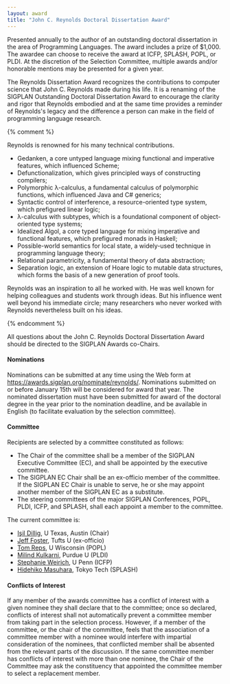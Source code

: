```yaml
---
layout: award
title: "John C. Reynolds Doctoral Dissertation Award"
---
```


Presented annually to the author of an outstanding doctoral
dissertation in the area of Programming Languages. The award includes
a prize of $1,000. The awardee can choose to receive the award at
ICFP, SPLASH, POPL, or PLDI. At the discretion of the Selection
Committee, multiple awards and/or honorable mentions may be presented
for a given year.

The Reynolds Dissertation Award recognizes the contributions to
computer science that John C. Reynolds made during his life. It is a
renaming of the SIGPLAN Outstanding Doctoral Dissertation Award to
encourage the clarity and rigor that Reynolds embodied and at the same
time provides a reminder of Reynolds's legacy and the difference a
person can make in the field of programming language research.

{% comment %}

Reynolds is renowned for his many technical contributions.

 * Gedanken, a core untyped language mixing functional and imperative features, which influenced Scheme;
 * Defunctionalization, which gives principled ways of constructing compilers;
 * Polymorphic λ-calculus, a fundamental calculus of polymorphic functions, which influenced Java and C# generics;
 * Syntactic control of interference, a resource-oriented type system, which prefigured linear logic;
 * λ-calculus with subtypes, which is a foundational component of object-oriented type systems;
 * Idealized Algol, a core typed language for mixing imperative and functional features, which prefigured monads in Haskell;
 * Possible-world semantics for local state, a widely-used technique in programming language theory;
 * Relational parametricity, a fundamental theory of data abstraction;
 * Separation logic, an extension of Hoare logic to mutable data structures, which forms the basis of a new generation of proof tools.

Reynolds was an inspiration to all he worked with. He was well known
for helping colleagues and students work through ideas. But his
influence went well beyond his immediate circle; many researchers who
never worked with Reynolds nevertheless built on his ideas.

{% endcomment %}

All questions about the John C. Reynolds Doctoral Dissertation Award
should be directed to the SIGPLAN Awards co-Chairs.

#### Nominations

Nominations can be submitted at any time using the Web form at
<https://awards.sigplan.org/nominate/reynolds/>. Nominations submitted
on or before January 15th will be considered for award that year.  The
nominated dissertation must have been submitted for award of the
doctoral degree in the year prior to the nomination deadline, and be
available in English (to facilitate evaluation by the selection
committee).

#### Committee

Recipients are selected by a committee constituted as follows:
* The Chair of the committee shall be a member of the SIGPLAN
  Executive Committee (EC), and shall be appointed by the executive
  committee.
* The SIGPLAN EC Chair shall be an ex-officio member of the committee.
  If the SIGPLAN EC Chair is unable to serve, he or she may appoint
  another member of the SIGPLAN EC as a substitute.
* The steering committees of the major SIGPLAN Conferences, POPL,
  PLDI, ICFP, and SPLASH, shall each appoint a member to the
  committee.

The current committee is:
* [Işil Dillig](https://www.cs.utexas.edu/~isil), U Texas, Austin
  (Chair)
* [Jeff Foster](https://www.eecs.tufts.edu/~jfoster/), Tufts U (ex-officio)
* [Tom Reps](http://pages.cs.wisc.edu/~reps/), U Wisconsin (POPL)
* [Milind Kulkarni](https://engineering.purdue.edu/~milind/), Purdue U
  (PLDI)
* [Stephanie Weirich](https://www.cis.upenn.edu/~sweirich/), U Penn
  (ICFP)
* [Hidehiko Masuhara](https://prg.is.titech.ac.jp/people/masuhara/),
  Tokyo Tech (SPLASH)

#### Conflicts of Interest

If any member of the awards committee has a conflict of interest with
a given nominee they shall declare that to the committee; once so
declared, conflicts of interest shall not automatically prevent a
committee member from taking part in the selection process. However,
if a member of the committee, or the chair of the committee, feels
that the association of a committee member with a nominee would
interfere with impartial consideration of the nominees, that
conflicted member shall be absented from the relevant parts of the
discussion. If the same committee member has conflicts of interest
with more than one nominee, the Chair of the Committee may ask the
constituency that appointed the committee member to select a
replacement member.
